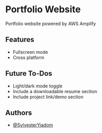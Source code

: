 # Portfolio Website

Portfolio website powered by AWS Amplify

## Features

- Fullscreen mode
- Cross platform

## Future To-Dos

- Light/dark mode toggle
- Include a downloadable resume section
- Include project link/demo section

## Authors

- [@SylvesterYiadom](https://github.com/sylvesteryiadom)

